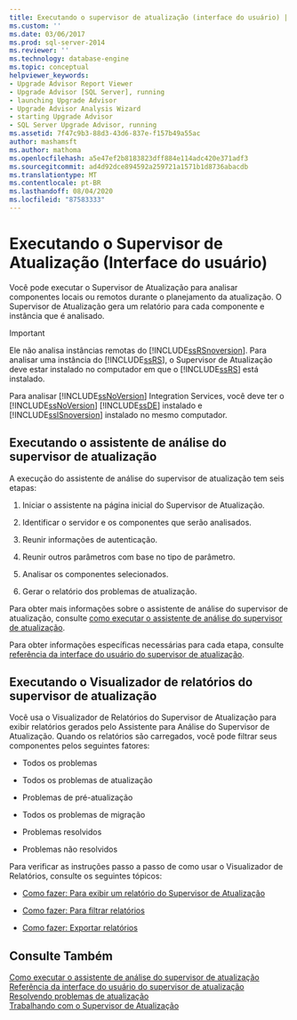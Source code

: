 ```yaml
---
title: Executando o supervisor de atualização (interface do usuário) | Microsoft Docs
ms.custom: ''
ms.date: 03/06/2017
ms.prod: sql-server-2014
ms.reviewer: ''
ms.technology: database-engine
ms.topic: conceptual
helpviewer_keywords:
- Upgrade Advisor Report Viewer
- Upgrade Advisor [SQL Server], running
- launching Upgrade Advisor
- Upgrade Advisor Analysis Wizard
- starting Upgrade Advisor
- SQL Server Upgrade Advisor, running
ms.assetid: 7f47c9b3-88d3-43d6-837e-f157b49a55ac
author: mashamsft
ms.author: mathoma
ms.openlocfilehash: a5e47ef2b8183823dff884e114adc420e371adf3
ms.sourcegitcommit: ad4d92dce894592a259721a1571b1d8736abacdb
ms.translationtype: MT
ms.contentlocale: pt-BR
ms.lasthandoff: 08/04/2020
ms.locfileid: "87583333"
---
```

# <a name="running-upgrade-advisor-user-interface"></a>Executando o Supervisor de Atualização (Interface do usuário)
  Você pode executar o Supervisor de Atualização para analisar componentes locais ou remotos durante o planejamento da atualização. O Supervisor de Atualização gera um relatório para cada componente e instância que é analisado.  
  
> [!IMPORTANT]  
>  Ele não analisa instâncias remotas do [!INCLUDE[ssRSnoversion](../../includes/ssrsnoversion-md.md)]. Para analisar uma instância do [!INCLUDE[ssRS](../../includes/ssrs.md)], o Supervisor de Atualização deve estar instalado no computador em que o [!INCLUDE[ssRS](../../includes/ssrs.md)] está instalado.  
>   
>  Para analisar [!INCLUDE[ssNoVersion](../../includes/ssnoversion-md.md)] Integration Services, você deve ter o [!INCLUDE[ssNoVersion](../../includes/ssnoversion-md.md)] [!INCLUDE[ssDE](../../includes/ssde-md.md)] instalado e [!INCLUDE[ssISnoversion](../../includes/ssisnoversion-md.md)] instalado no mesmo computador.  
  
## <a name="running-the-upgrade-advisor-analysis-wizard"></a>Executando o assistente de análise do supervisor de atualização  
 A execução do assistente de análise do supervisor de atualização tem seis etapas:  
  
1.  Iniciar o assistente na página inicial do Supervisor de Atualização.  
  
2.  Identificar o servidor e os componentes que serão analisados.  
  
3.  Reunir informações de autenticação.  
  
4.  Reunir outros parâmetros com base no tipo de parâmetro.  
  
5.  Analisar os componentes selecionados.  
  
6.  Gerar o relatório dos problemas de atualização.  
  
 Para obter mais informações sobre o assistente de análise do supervisor de atualização, consulte [como executar o assistente de análise do supervisor de atualização](../../../2014/sql-server/install/how-to-run-the-upgrade-advisor-analysis-wizard.md).  
  
 Para obter informações específicas necessárias para cada etapa, consulte [referência da interface do usuário do supervisor de atualização](../../../2014/sql-server/install/upgrade-advisor-user-interface-reference.md).  
  
## <a name="running-the-upgrade-advisor-report-viewer"></a>Executando o Visualizador de relatórios do supervisor de atualização  
 Você usa o Visualizador de Relatórios do Supervisor de Atualização para exibir relatórios gerados pelo Assistente para Análise do Supervisor de Atualização. Quando os relatórios são carregados, você pode filtrar seus componentes pelos seguintes fatores:  
  
-   Todos os problemas  
  
-   Todos os problemas de atualização  
  
-   Problemas de pré-atualização  
  
-   Todos os problemas de migração  
  
-   Problemas resolvidos  
  
-   Problemas não resolvidos  
  
 Para verificar as instruções passo a passo de como usar o Visualizador de Relatórios, consulte os seguintes tópicos:  
  
-   [Como fazer: Para exibir um relatório do Supervisor de Atualização](../../../2014/sql-server/install/how-to-view-an-upgrade-advisor-report.md)  
  
-   [Como fazer: Para filtrar relatórios](../../../2014/sql-server/install/how-to-filter-reports.md)  
  
-   [Como fazer: Exportar relatórios](../../../2014/sql-server/install/how-to-export-reports.md)  
  
## <a name="see-also"></a>Consulte Também  
 [Como executar o assistente de análise do supervisor de atualização](../../../2014/sql-server/install/how-to-run-the-upgrade-advisor-analysis-wizard.md)   
 [Referência da interface do usuário do supervisor de atualização](../../../2014/sql-server/install/upgrade-advisor-user-interface-reference.md)   
 [Resolvendo problemas de atualização](../../../2014/sql-server/install/resolving-upgrade-issues.md)   
 [Trabalhando com o Supervisor de Atualização](../../../2014/sql-server/install/working-with-upgrade-advisor.md)  
  
  
